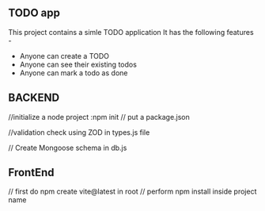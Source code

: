 ## TODO app

This project contains a simle TODO application It has the following features -

- Anyone can create a TODO
- Anyone can see their existing todos
- Anyone can mark a todo as done

## BACKEND
//initialize a node project  :npm init
// put a package.json

//validation check using ZOD in types.js file 

// Create Mongoose schema in db.js

## FrontEnd 
// first do npm create vite@latest in root 
// perform npm install inside project name